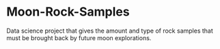 # Moon-Rock-Samples
Data science project that gives the amount and type of rock samples that must be brought back by future moon explorations.
